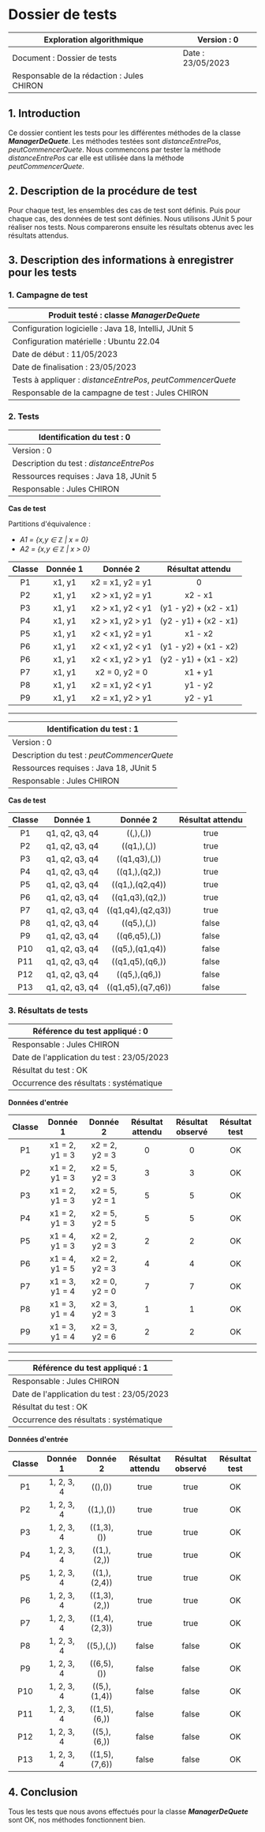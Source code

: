 # Dossier de tests

| Exploration algorithmique                  | Version : 0             |
|--------------------------------------------|-------------------------|
| Document : Dossier de tests                | Date : 23/05/2023       |
| Responsable de la rédaction : Jules CHIRON |                         |

## 1. Introduction

Ce dossier contient les tests pour les différentes méthodes de la classe ___ManagerDeQuete___.
Les méthodes testées sont _distanceEntrePos_, _peutCommencerQuete_. Nous commencons par tester 
la méthode _distanceEntrePos_ car elle est utilisée dans la méthode _peutCommencerQuete_.

## 2. Description de la procédure de test

Pour chaque test, les ensembles des cas de test sont définis. Puis pour chaque
cas, des données de test sont définies. Nous utilisons JUnit 5 pour réaliser nos tests.
Nous comparerons ensuite les résultats obtenus avec les résultats attendus.

## 3. Description des informations à enregistrer pour les tests

### 1. Campagne de test

| Produit testé : classe _ManagerDeQuete_                      |
|--------------------------------------------------------------|
| Configuration logicielle : Java 18, IntelliJ, JUnit 5        |
| Configuration matérielle : Ubuntu 22.04                      |
| Date de début : 11/05/2023                                   |
| Date de finalisation : 23/05/2023                            |
| Tests à appliquer : _distanceEntrePos_, _peutCommencerQuete_ |
| Responsable de la campagne de test : Jules CHIRON            |

### 2. Tests

| Identification du test : 0               |
|------------------------------------------|
| Version : 0                              |
| Description du test : _distanceEntrePos_ |
| Ressources requises : Java 18, JUnit 5   |
| Responsable : Jules CHIRON               |

__Cas de test__

Partitions d'équivalence :

- _A1 = {x,y ∈ ℤ | x = 0}_
- _A2 = {x,y ∈ ℤ | x > 0}_

| Classe | Donnée 1 |     Donnée 2     |   Résultat attendu    |
|:------:|:--------:|:----------------:|:---------------------:|
|   P1   |  x1, y1  | x2 = x1, y2 = y1 |           0           |
|   P2   |  x1, y1  | x2 > x1, y2 = y1 |        x2 - x1        |
|   P3   |  x1, y1  | x2 > x1, y2 < y1 | (y1 - y2) + (x2 - x1) |
|   P4   |  x1, y1  | x2 > x1, y2 > y1 | (y2 - y1) + (x2 - x1) |
|   P5   |  x1, y1  | x2 < x1, y2 = y1 |        x1 - x2        |
|   P6   |  x1, y1  | x2 < x1, y2 < y1 | (y1 - y2) + (x1 - x2) |
|   P6   |  x1, y1  | x2 < x1, y2 > y1 | (y2 - y1) + (x1 - x2) |
|   P7   |  x1, y1  |  x2 = 0, y2 = 0  |        x1 + y1        |
|   P8   |  x1, y1  | x2 = x1, y2 < y1 |        y1 - y2        |
|   P9   |  x1, y1  | x2 = x1, y2 > y1 |        y2 - y1        |

---

| Identification du test : 1                 |
|--------------------------------------------|
| Version : 0                                |
| Description du test : _peutCommencerQuete_ |
| Ressources requises : Java 18, JUnit 5     |
| Responsable : Jules CHIRON                 |

__Cas de test__

| Classe |    Donnée 1    |     Donnée 2      | Résultat attendu |
|:------:|:--------------:|:-----------------:|:----------------:|
|   P1   | q1, q2, q3, q4 |     ((,),(,))     |       true       |
|   P2   | q1, q2, q3, q4 |    ((q1,),(,))    |       true       |
|   P3   | q1, q2, q3, q4 |   ((q1,q3),(,))   |       true       |
|   P4   | q1, q2, q3, q4 |   ((q1,),(q2,))   |       true       |
|   P5   | q1, q2, q3, q4 |  ((q1,),(q2,q4))  |       true       |
|   P6   | q1, q2, q3, q4 |  ((q1,q3),(q2,))  |       true       |
|   P7   | q1, q2, q3, q4 | ((q1,q4),(q2,q3)) |       true       |
|   P8   | q1, q2, q3, q4 |    ((q5,),(,))    |      false       |
|   P9   | q1, q2, q3, q4 |   ((q6,q5),(,))   |      false       |
|  P10   | q1, q2, q3, q4 |  ((q5,),(q1,q4))  |      false       |
|  P11   | q1, q2, q3, q4 |  ((q1,q5),(q6,))  |      false       |
|  P12   | q1, q2, q3, q4 |   ((q5,),(q6,))   |      false       |
|  P13   | q1, q2, q3, q4 | ((q1,q5),(q7,q6)) |      false       |

### 3. Résultats de tests

| Référence du test appliqué : 0                       |
|------------------------------------------------------|
| Responsable : Jules CHIRON                           |
| Date de l'application du test : 23/05/2023           |
| Résultat du test : OK                                |
| Occurrence des résultats : systématique              |

__Données d'entrée__

| Classe |    Donnée 1    |    Donnée 2    | Résultat attendu | Résultat observé | Résultat test |
|:------:|:--------------:|:--------------:|:----------------:|:----------------:|:-------------:|
|   P1   | x1 = 2, y1 = 3 | x2 = 2, y2 = 3 |        0         |        0         |      OK       |
|   P2   | x1 = 2, y1 = 3 | x2 = 5, y2 = 3 |        3         |        3         |      OK       |
|   P3   | x1 = 2, y1 = 3 | x2 = 5, y2 = 1 |        5         |        5         |      OK       |
|   P4   | x1 = 2, y1 = 3 | x2 = 5, y2 = 5 |        5         |        5         |      OK       |
|   P5   | x1 = 4, y1 = 3 | x2 = 2, y2 = 3 |        2         |        2         |      OK       |
|   P6   | x1 = 4, y1 = 5 | x2 = 2, y2 = 3 |        4         |        4         |      OK       |
|   P7   | x1 = 3, y1 = 4 | x2 = 0, y2 = 0 |        7         |        7         |      OK       |
|   P8   | x1 = 3, y1 = 4 | x2 = 3, y2 = 3 |        1         |        1         |      OK       |
|   P9   | x1 = 3, y1 = 4 | x2 = 3, y2 = 6 |        2         |        2         |      OK       |

---

| Référence du test appliqué : 1             |
|--------------------------------------------|
| Responsable : Jules CHIRON                 |
| Date de l'application du test : 23/05/2023 |
| Résultat du test : OK                      |
| Occurrence des résultats : systématique    |

__Données d'entrée__

| Classe |  Donnée 1  |   Donnée 2    | Résultat attendu | Résultat observé | Résultat test |
|:------:|:----------:|:-------------:|:----------------:|:----------------:|:-------------:|
|   P1   | 1, 2, 3, 4 |    ((),())    |       true       |       true       |      OK       |
|   P2   | 1, 2, 3, 4 |   ((1,),())   |       true       |       true       |      OK       |
|   P3   | 1, 2, 3, 4 |  ((1,3),())   |       true       |       true       |      OK       |
|   P4   | 1, 2, 3, 4 |  ((1,),(2,))  |       true       |       true       |      OK       |
|   P5   | 1, 2, 3, 4 | ((1,),(2,4))  |       true       |       true       |      OK       |
|   P6   | 1, 2, 3, 4 | ((1,3),(2,))  |       true       |       true       |      OK       |
|   P7   | 1, 2, 3, 4 | ((1,4),(2,3)) |       true       |       true       |      OK       |
|   P8   | 1, 2, 3, 4 |  ((5,),(,))   |      false       |      false       |      OK       |
|   P9   | 1, 2, 3, 4 |  ((6,5),())   |      false       |      false       |      OK       |
|  P10   | 1, 2, 3, 4 | ((5,),(1,4))  |      false       |      false       |      OK       |
|  P11   | 1, 2, 3, 4 | ((1,5),(6,))  |      false       |      false       |      OK       |
|  P12   | 1, 2, 3, 4 |  ((5,),(6,))  |      false       |      false       |      OK       |
|  P13   | 1, 2, 3, 4 | ((1,5),(7,6)) |      false       |      false       |      OK       |

## 4. Conclusion

Tous les tests que nous avons effectués pour la classe ___ManagerDeQuete___ sont OK, nos méthodes fonctionnent bien.